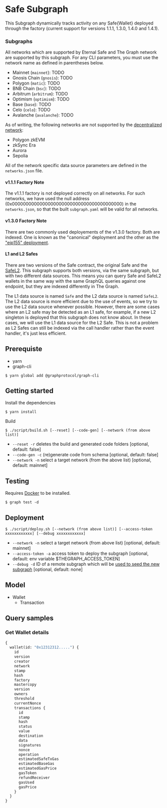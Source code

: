 # Safe Subgraph

This Subgraph dynamically tracks activity on any Safe{Wallet} deployed through the factory (current support for versions 1.1.1, 1.3.0, 1.4.0 and 1.4.1).

### Subgraphs

All networks which are supported by Eternal Safe and The Graph network are supported by this subgraph. For any CLI parameters, you must use the network name as defined in parentheses below.

- Mainnet (`mainnet`): TODO
- Gnosis Chain (`gnosis`): TODO
- Polygon (`matic`): TODO
- BNB Chain (`bsc`): TODO
- Arbitrum (`arbitrum`): TODO
- Optimism (`optimism`): TODO
- Base (`base`): TODO
- Celo (`celo`): TODO
- Avalanche (`avalanche`): TODO

As of writing, the following networks are not supported by the [decentralized network](https://thegraph.com/docs/en/developing/supported-networks/):

- Polygon zkEVM
- zkSync Era
- Aurora
- Sepolia

All of the network specific data source parameters are defined in the `networks.json` file.

#### v1.1.1 Factory Note

The v1.1.1 factory is not deployed correctly on all networks. For such networks, we have used the null address (0x0000000000000000000000000000000000000000) in the `networks.json`, so that the built `subgraph.yaml` will be valid for all networks.

#### v1.3.0 Factory Note

There are two commonly used deployements of the v1.3.0 factory. Both are indexed. One is known as the "canonical" deployment and the other as the ["eip155" deployment](https://github.com/safe-global/safe-deployments/blob/main/src/assets/v1.3.0/proxy_factory.json).

#### L1 and L2 Safes

There are two versions of the Safe contract, the original Safe and the [SafeL2](https://github.com/safe-global/safe-smart-account/blob/main/contracts/SafeL2.sol#L10). This subgraph supports both versions, via the same subgraph, but with two different data sources. This means you can query Safe and SafeL2 wallets in the same way with the same GraphQL queries against one endpoint, but they are indexed differently in The Graph.

The L1 data source is named `Safe` and the L2 data source is named `SafeL2`. The L2 data source is more efficient due to the use of events, so we try to use the L2 data source whenever possible. However, there are some cases where an L2 safe may be detected as an L1 safe, for example, if a new L2 singleton is deployed that this subgraph does not know about. In these cases, we will use the L1 data source for the L2 Safe. This is not a problem as L2 Safes can still be indexed via the call handler rather than the event handler, it's just less efficient.

## Prerequiste

- yarn
- graph-cli

```
$ yarn global add @graphprotocol/graph-cli
```

## Getting started

Install the dependencies

```
$ yarn install
```

Build

```
$ ./script/build.sh [--reset] [--code-gen] [--network (from above list)]
```

- `--reset -r` deletes the build and generated code folders [optional, default: false]
- `--code-gen -c` (re)generate code from schema [optional, default: false]
- `--network -n` select a target network (from the above list) [optional, default: mainnet]

## Testing

Requires [Docker](https://docs.docker.com/get-docker/) to be installed.

```
$ graph test -d
```

## Deployment

```
$ ./script/deploy.sh [--network (from above list)] [--access-token xxxxxxxxxxxx] [--debug xxxxxxxxxxxx]
```

- `--network -n` select a target network (from above list) [optional, default: mainnet]
- `--access-token -a` access token to deploy the subgraph [optional, default: env variable $THEGRAPH_ACCESS_TOKEN]
- `--debug -d` ID of a remote subgraph which will be [used to seed the new subgraph](https://thegraph.com/docs/en/cookbook/subgraph-debug-forking/) [optional, default: none]

## Model

- Wallet
  - Transaction

## Query samples

### Get Wallet details

```graphql
{
  wallet(id: "0x12312312.....") {
    id
    version
    creator
    network
    stamp
    hash
    factory
    mastercopy
    version
    owners
    threshold
    currentNonce
    transactions {
      id
      stamp
      hash
      status
      value
      destination
      data
      signatures
      nonce
      operation
      estimatedSafeTxGas
      estimatedBaseGas
      estimatedGasPrice
      gasToken
      refundReceiver
      gasUsed
      gasPrice
    }
  }
}
```

